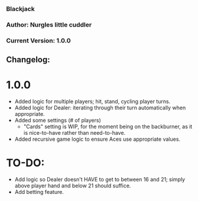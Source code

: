 ### Blackjack
### Author: Nurgles little cuddler

### Current Version: 1.0.0

## Changelog:
# 1.0.0
- Added logic for multiple players; hit, stand, cycling player turns.
- Added logic for Dealer: iterating through their turn automatically when appropriate.
- Added some settings (# of players)
  - "Cards" setting is WIP, for the moment being on the backburner, as it is nice-to-have rather than need-to-have.
- Added recursive game logic to ensure Aces use appropriate values.


# TO-DO:
- Add logic so Dealer doesn't HAVE to get to between 16 and 21; simply above player hand and below 21 should suffice.
- Add betting feature.